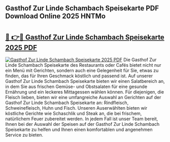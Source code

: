 ## Gasthof Zur Linde Schambach Speisekarte PDF Download Online 2025 HNTMo

# <h2><a href="http://gcc53k.nevu.top/?p=Gasthof+Zur+Linde+Schambach+Speisekarte">🔗 👉🔴 Gasthof Zur Linde Schambach Speisekarte 2025 PDF</a></h2>

[![Gasthof Zur Linde Schambach Speisekarte 2025 PDF](https://i.imgur.com/dBaPXMq.png)](http://gcc53k.nevu.top/?p=Gasthof+Zur+Linde+Schambach+Speisekarte)
Die Gasthof Zur Linde Schambach Speisekarte des Restaurants oder Cafés bietet nicht nur ein Menü mit Gerichten, sondern auch eine Gelegenheit für Sie, etwas zu finden, das für Ihren Geschmack köstlich und passend ist. Auf unserer Gasthof Zur Linde Schambach Speisekarte bieten wir einen Salatbereich an, in dem Sie aus frischen Gemüse- und Obstsalaten für eine gesunde Ernährung und ein leckeres Mittagessen wählen können. Für diejenigen, die Fleisch lieben, bieten wir eine umfangreiche Auswahl an Gerichten auf der Gasthof Zur Linde Schambach Speisekarte an: Rindfleisch, Schweinefleisch, Huhn und Fisch. Unseren Auserwählten bieten wir köstliche Gerichte wie Schaschlik und Steak an, die bei frischem, natürlichem Feuer zubereitet werden. In jedem Fall ist unser Team bereit, Ihnen bei der Auswahl der Speisen auf der Gasthof Zur Linde Schambach Speisekarte zu helfen und Ihnen einen komfortablen und angenehmen Service zu bieten.
